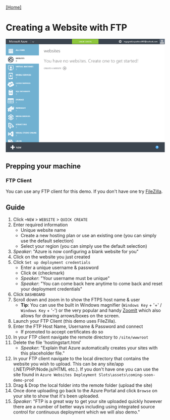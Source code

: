 [[Home]](../README.html)

# Creating a Website with FTP

![Creating a Website with FTP](./assets/websites-ftp-deployment.gif)

## Prepping your machine

### FTP Client

You can use any FTP client for this demo. If you don't have one try [FileZilla](https://filezilla-project.org/download.php?show_all=1).

## Guide

1. Click `+NEW` > `WEBSITE` > `QUICK CREATE`
1. Enter required information
	* Unique website name
	* Create a new hosting plan or use an existing one (you can simply use the default selection)
	* Select your region (you can simply use the default selection)
1. *Speaker*: "Azure is now configuring a blank website for you"
1. Click on the website you just created
1. Click `Set up deployment credentials`
	* Enter a unique username & password
	* Click `OK` (checkmark)
	* *Speaker*: "Your username must be unique"
	* *Speaker*: "You can come back here anytime to come back and reset your deployment credentials"
1. Click `DASHBOARD`
1. Scroll down and zoom in to show the FTPS host name & user
	* **Tip**: You can use the built in Windows magnifier (`Windows Key` + '+' / `Windows Key` + '-') or the very popular and handy [ZoomIt](https://technet.microsoft.com/en-us/sysinternals/bb897434) which also allows for drawing arrows/boxes on the screen.
1. Launch your FTP Client (this demo uses FileZilla).
1. Enter the FTP Host Name, Username & Password and connect
	* If promoted to accept certificates do so
1. In your FTP client navigate the remote directory to `/site/wwwroot`
1. Delete the file 'hostingstart.html'
	* *Speaker*: "Explain that Azure automatically creates your sites with this placeholder file."
1. In your FTP client navigate to the local directory that contains the website you wish to upload. This can be any site/app (.NET/PHP/Node.js/HTML etc.). If you don't have one you can use the site found in `Azure Websites Deployment Slots\assets\coming-soon-demo-prod`
1. Drag & Drop the local folder into the remote folder (upload the site)
1. Once done uploading go back to the Azure Portal and click `Browse` on your site to show that it's been uploaded.
1. *Speaker*: "FTP is a great way to get your site uploaded quickly however there are a number of better ways including using integrated source control for continuous deployment which we will also demo."

